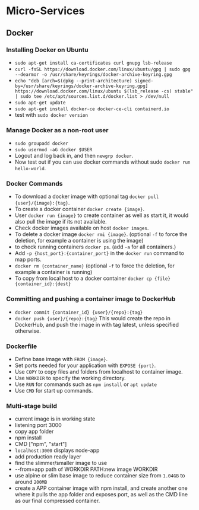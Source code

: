 # Micro-Services

## Docker

### Installing Docker on Ubuntu
- `sudo apt-get install ca-certificates curl gnupg lsb-release`
- `curl -fsSL https://download.docker.com/linux/ubuntu/gpg | sudo gpg --dearmor -o /usr/share/keyrings/docker-archive-keyring.gpg`
- `echo "deb [arch=$(dpkg --print-architecture) signed-by=/usr/share/keyrings/docker-archive-keyring.gpg] https://download.docker.com/linux/ubuntu $(lsb_release -cs) stable" | sudo tee /etc/apt/sources.list.d/docker.list > /dev/null`
- `sudo apt-get update`
- `sudo apt-get install docker-ce docker-ce-cli containerd.io`
- test with `sudo docker version`

### Manage Docker as a non-root user
- `sudo groupadd docker`
- `sudo usermod -aG docker $USER`
- Logout and log back in, and then `newgrp docker`.
- Now test out if you can use docker commands without sudo `docker run hello-world`.

### Docker Commands
- To download a docker image with optional tag `docker pull {user}/{image}:{tag}`.
- To create a docker container `docker create {image}`.
- User `docker run {image}` to create container as well as start it, it would also pull the image if its not available.
- Check docker images available on host `docker images`.
- To delete a docker image `docker rmi {image}`. (optional `-f` to force the deletion, for example a container is using the image)
- to check running containers `docker ps`. (add `-a` for all containers.)
- Add `-p {host_port}:{container_port}` in the `docker run` command to map ports.
- `docker rm {container_name}` (optional `-f` to force the deletion, for example a container is running)
- To copy from local host to a docker container `docker cp {file} {container_id}:{dest}`

### Committing and pushing a container image to DockerHub
- `docker commit {container_id} {user}/{repo}:{tag}`
- `docker push {user}/{repo}:{tag}`
This would create the repo in DockerHub, and push the image in with tag latest, unless specified otherwise.

### Dockerfile
- Define base image with `FROM {image}`.
- Set ports needed for your application with `EXPOSE {port}`.
- Use `COPY` to copy files and folders from localhost to container image.
- Use `WORKDIR` to specify the working directory.
- Use `RUN` for commands such as `npm install` or `apt update`
- Use `CMD` for start up commands.

### Multi-stage build
- current image is in working state
- listening port 3000
- copy app folder
- npm install
- CMD ["npm", "start"]
- `localhost:3000` displays node-app
- add production ready layer
- find the slimmer/smaller image to use
- --from=app path of WORKDIR PATH:new image WORKDIR
- use alpine or slim base image to reduce container size from `1.04GB` to around `200MB`
- create a APP container image with npm install, and create another one where it pulls the app folder and exposes port, as well as the CMD line as our final compressed container.